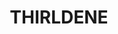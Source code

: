 ---
lastmod: '2025-04-06T06:05:20+00:00'
latitude: -30.3206
layout: suburb
longitude: 150.8996
postcode: '2347'
state: NSW
title: THIRLDENE
url: /nsw/thirldene/
---